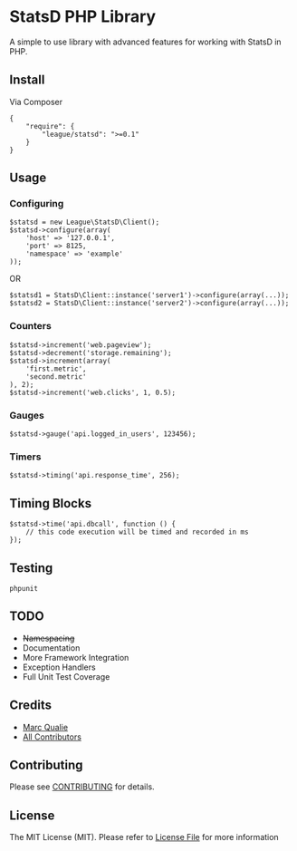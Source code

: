 # StatsD PHP Library

A simple to use library with advanced features for working with StatsD in PHP.


## Install

Via Composer

    {
        "require": {
            "league/statsd": ">=0.1"
        }
    }


## Usage

### Configuring

    $statsd = new League\StatsD\Client();
    $statsd->configure(array(
        'host' => '127.0.0.1',
        'port' => 8125,
        'namespace' => 'example'
    ));

OR

    $statsd1 = StatsD\Client::instance('server1')->configure(array(...));
    $statsd2 = StatsD\Client::instance('server2')->configure(array(...));


### Counters

    $statsd->increment('web.pageview');
    $statsd->decrement('storage.remaining');
    $statsd->increment(array(
        'first.metric',
        'second.metric'
    ), 2);
    $statsd->increment('web.clicks', 1, 0.5);


### Gauges

    $statsd->gauge('api.logged_in_users', 123456);


### Timers

    $statsd->timing('api.response_time', 256);


## Timing Blocks

    $statsd->time('api.dbcall', function () {
        // this code execution will be timed and recorded in ms
    });


## Testing

    phpunit


## TODO

- ~~Namespacing~~
- Documentation
- More Framework Integration
- Exception Handlers
- Full Unit Test Coverage


## Credits

- [Marc Qualie](https://github.com/marcqualie)
- [All Contributors](https://github.com/php-loep/php-statsd/contributors)


## Contributing

Please see [CONTRIBUTING](https://github.com/php-loep/php-statsd/blob/master/CONTRIBUTING.md) for details.


## License

The MIT License (MIT). Please refer to [License File](https://github.com/league/php-statsd/blob/master/LICENSE) for more information
